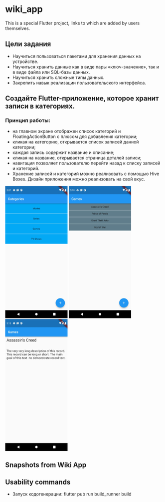 # wiki_app
This is a special Flutter project, links to which are added by users themselves.

## Цели задания
- Научиться пользоваться пакетами для хранения данных на устройстве.
- Научиться хранить данные как в виде пары «ключ-значение», так и в виде файла или SQL-базы данных.
- Научиться хранить сложные типы данных.
- Закрепить навык реализации пользовательского интерфейса.

## Создайте Flutter-приложение, которое хранит записи в категориях.
### Принцип работы: 
- на главном экране отображен список категорий и FloatingActionButton с плюсом для добавления категории;
- кликая на категорию, открывается список записей данной категории;
- каждая запись содержит название и описание;
- кликая на название, открывается страница деталей записи;
- навигация позволяет пользователю перейти назад к списку записей и категорий.
- Хранение записей и категорий можно реализовать с помощью Hive Boxes. Дизайн приложения можно реализовать на свой вкус.

<img src = "/21_PersistentData/home_work/wiki_app/snapshots/1644485893581.jpeg" width ="200" /> <img src = "/21_PersistentData/home_work/wiki_app/snapshots/1644485893656.jpeg" width ="200" /> <img src = "/21_PersistentData/home_work/wiki_app/snapshots/1644485893617.jpeg" width ="200" />

## Snapshots from Wiki App


## Usability commands
- Запуск кодогенерации: flutter pub run build_runner build
